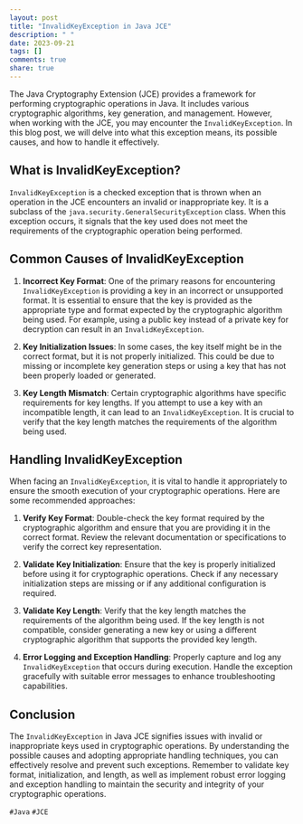 ```yaml
---
layout: post
title: "InvalidKeyException in Java JCE"
description: " "
date: 2023-09-21
tags: []
comments: true
share: true
---
```


The Java Cryptography Extension (JCE) provides a framework for performing cryptographic operations in Java. It includes various cryptographic algorithms, key generation, and management. However, when working with the JCE, you may encounter the `InvalidKeyException`. In this blog post, we will delve into what this exception means, its possible causes, and how to handle it effectively.

## What is InvalidKeyException?

`InvalidKeyException` is a checked exception that is thrown when an operation in the JCE encounters an invalid or inappropriate key. It is a subclass of the `java.security.GeneralSecurityException` class. When this exception occurs, it signals that the key used does not meet the requirements of the cryptographic operation being performed.

## Common Causes of InvalidKeyException

1. **Incorrect Key Format**: One of the primary reasons for encountering `InvalidKeyException` is providing a key in an incorrect or unsupported format. It is essential to ensure that the key is provided as the appropriate type and format expected by the cryptographic algorithm being used. For example, using a public key instead of a private key for decryption can result in an `InvalidKeyException`.

2. **Key Initialization Issues**: In some cases, the key itself might be in the correct format, but it is not properly initialized. This could be due to missing or incomplete key generation steps or using a key that has not been properly loaded or generated.

3. **Key Length Mismatch**: Certain cryptographic algorithms have specific requirements for key lengths. If you attempt to use a key with an incompatible length, it can lead to an `InvalidKeyException`. It is crucial to verify that the key length matches the requirements of the algorithm being used.

## Handling InvalidKeyException

When facing an `InvalidKeyException`, it is vital to handle it appropriately to ensure the smooth execution of your cryptographic operations. Here are some recommended approaches:

1. **Verify Key Format**: Double-check the key format required by the cryptographic algorithm and ensure that you are providing it in the correct format. Review the relevant documentation or specifications to verify the correct key representation.

2. **Validate Key Initialization**: Ensure that the key is properly initialized before using it for cryptographic operations. Check if any necessary initialization steps are missing or if any additional configuration is required.

3. **Validate Key Length**: Verify that the key length matches the requirements of the algorithm being used. If the key length is not compatible, consider generating a new key or using a different cryptographic algorithm that supports the provided key length.

4. **Error Logging and Exception Handling**: Properly capture and log any `InvalidKeyException` that occurs during execution. Handle the exception gracefully with suitable error messages to enhance troubleshooting capabilities.

## Conclusion

The `InvalidKeyException` in Java JCE signifies issues with invalid or inappropriate keys used in cryptographic operations. By understanding the possible causes and adopting appropriate handling techniques, you can effectively resolve and prevent such exceptions. Remember to validate key format, initialization, and length, as well as implement robust error logging and exception handling to maintain the security and integrity of your cryptographic operations.

`#Java` `#JCE`